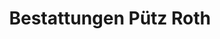 ---
title: "Bestattungen Pütz Roth"
url: /bergisch-gladbach/bestattungen-puetz-roth/
shop: Bestattungen
---